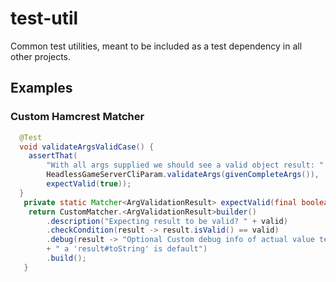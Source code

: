 # test-util

Common test utilities, meant to be included as a test dependency
in all other projects.

## Examples

### Custom Hamcrest Matcher

```java
  @Test
  void validateArgsValidCase() {
    assertThat(
        "With all args supplied we should see a valid object result: " + Arrays.toString(givenCompleteArgs()),
        HeadlessGameServerCliParam.validateArgs(givenCompleteArgs()),
        expectValid(true));
  }
   private static Matcher<ArgValidationResult> expectValid(final boolean valid) {
    return CustomMatcher.<ArgValidationResult>builder()
        .description("Expecting result to be valid? " + valid)
        .checkCondition(result -> result.isValid() == valid)
        .debug(result -> "Optional Custom debug info of actual value tested,"
        + " a 'result#toString' is default")
        .build();
   }
```

